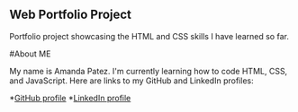 ## Web Portfolio Project
Portfolio project showcasing the HTML and CSS skills I have learned so far.

#About ME

My name is Amanda Patez. I'm currently learning how to code HTML, CSS, and JavaScript. 
Here are links to my GitHub and LinkedIn profiles:

*[GitHub profile](https://github.com/apatez)
*[LinkedIn profile](https://www.linkedin.com/in/amanda-patez/)
